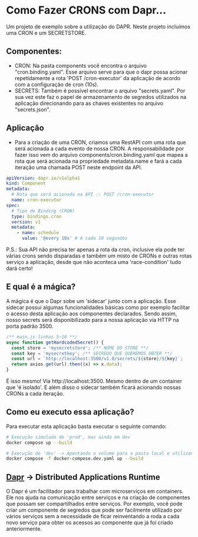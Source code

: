 # Como Fazer CRONS com Dapr...

Um projeto de exemplo sobre a utilização do DAPR. Neste projeto incluímos uma CRON e um SECRETSTORE.

## Componentes:

- CRON: Na pasta components você encontra o arquivo "cron.binding.yaml". Esse arquivo serve para que o dapr possa acionar repetidamente a rota 'POST /cron-executor' da aplicação de acordo com a configuração de cron (10s).
- SECRETS: Também é possível encontrar o arquivo "secrets.yaml". Por sua vez este faz o papel de armazenamento de segredos utilizados na aplicação direcionando para as chaves existentes no arquivo "secrets.json".

## Aplicação

- Para a criação de uma CRON, criamos uma RestAPI com uma rota que será acionada a cada evento de nossa CRON. A responsabilidade por fazer isso vem do arquivo components/cron.binding.yaml que mapea a rota que será acionada na propriedade metadata.name e fará a cada iteração uma chamada POST neste endpoint da API.

```yaml
apiVersion: dapr.io/v1alpha1
kind: Component
metadata:
  # Rota que será acionada na API :: POST /cron-executor
  name: cron-executor
spec:
  # Tipo de Binding (CRON)
  type: bindings.cron
  version: v1
  metadata:
    - name: schedule
      value: '@every 10s' # A cada 10 segundos
```

P.S.: Sua API não precisa ter apenas a rota da cron, inclusive ela pode ter várias crons sendo disparadas e também um misto de CRONs e outras rotas serviço a aplicação, desde que não aconteca uma 'race-condition' tudo dará certo!

## E qual é a mágica?

A mágica é que o Dapr sobe um 'sidecar' junto com a aplicação. Esse sidecar possui algumas funcionalidades básicas como por exemplo facilitar o acesso desta aplicação aos componentes declarados. Sendo assim, nosso secrets será disponibilizado para a nossa aplicação via HTTP na porta padrão 3500.

```javascript
/** main.js linhas 5~10 **/
async function getHardcodedSecret() {
  const store = 'mysecretstore'; /** NOME DO STORE **/
  const key = 'mysecretkey'; /** SECREDO QUE QUEREMOS OBTER **/
  const url = `http://localhost:3500/v1.0/secrets/${store}/${key}`;
  return axios.get(url).then((x) => x.data);
}
```

É isso mesmo! Via http://localhost:3500. Mesmo dentro de um container que 'é isolado'. E além disso o sidecar também ficará acionando nossas CRONs a cada iteração.

## Como eu executo essa aplicação?

Para executar esta aplicação basta executar o seguinte comando:

```bash
# Execução simulada de 'prod', mas ainda em dev
docker compose up --build

# Execução de 'dev' -> Apontando o volume para a pasta local e utilizando nodemon para restartar o serviço a cada alteração nos arquivos.
docker compose -f docker-compose.dev.yaml up --build
```

## [Dapr](https://dapr.io/) -> Distributed Applications Runtime

O Dapr é um facilitador para trabalhar com microserviços em containers. Ele nos ajuda na comunicação entre serviços e na criação de componentes que possam ser compartilhados entre serviços. Por exemplo, você pode criar um componente de segredos que pode ser facilmente utilizado por vários serviços sem a necessidade de ficar reinventando a roda a cada novo serviço para obter os acessos ao componente que já foi criado anteriormente.
